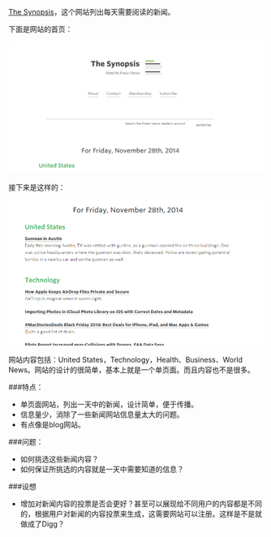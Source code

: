 [The Synopsis](http://thesynopsis.co/)，这个网站列出每天需要阅读的新闻。

下面是网站的首页：

![](/pic/3-1.png)

接下来是这样的：

![](/pic/3-2.png)

网站内容包括：United States，Technology，Health、Business、World News。网站的设计的很简单，基本上就是一个单页面。而且内容也不是很多。


###特点：

- 单页面网站，列出一天中的新闻，设计简单，便于传播。
- 信息量少，消除了一些新闻网站信息量太大的问题。
- 有点像是blog网站。

###问题：

- 如何挑选这些新闻内容？
- 如何保证所挑选的内容就是一天中需要知道的信息？

###设想

- 增加对新闻内容的投票是否会更好？甚至可以展现给不同用户的内容都是不同的，根据用户对新闻的内容投票来生成，这需要网站可以注册。这样是不是就做成了Digg？